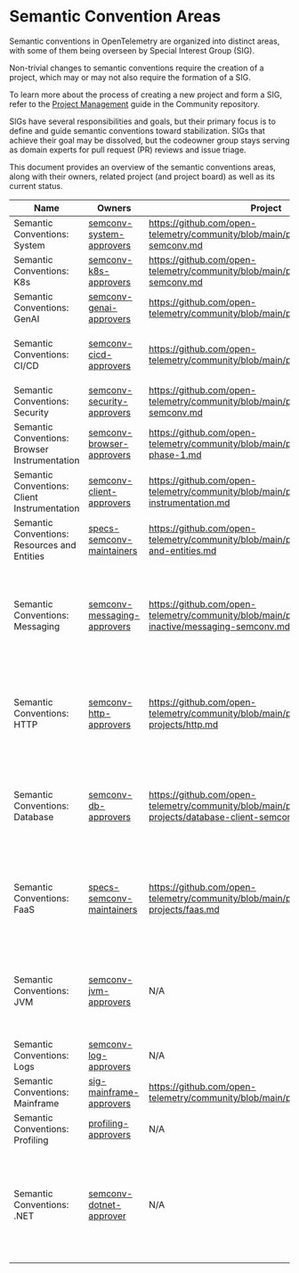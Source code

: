 # Semantic Convention Areas

Semantic conventions in OpenTelemetry are organized into distinct areas,
with some of them being overseen by Special Interest Group (SIG).

Non-trivial changes to semantic conventions require the creation of a
project, which may or may not also require the formation of a SIG.

To learn more about the process of creating a new project and form a SIG,
refer to the
[Project Management](https://github.com/open-telemetry/community/blob/main/project-management.md)
guide in the Community repository.

SIGs have several responsibilities and goals, but their primary focus is to
define and guide semantic conventions toward stabilization. SIGs that achieve their goal
may be dissolved, but the codeowner group stays serving as domain experts
for pull request (PR) reviews and issue triage.

This document provides an overview of the semantic conventions areas, along with
their owners, related project (and project board) as well as its current status.

<!-- NOTE: THIS TABLE IS AUTOGENERATED. DO NOT EDIT BY HAND. -->
<!-- see internal/tools/scripts/update-sig-table.py -->
<!-- prettier-ignore-start -->
<!-- markdownlint-capture -->
<!-- markdownlint-disable -->
<!-- areas -->
| Name | Owners | Project | Board | Labels | Status | Notes |
|------|--------|---------|-------|-------|--------|-------|
| Semantic Conventions: System | [semconv-system-approvers](https://github.com/orgs/open-telemetry/teams/semconv-system-approvers) | https://github.com/open-telemetry/community/blob/main/projects/system-semconv.md | https://github.com/orgs/open-telemetry/projects/55 | `area:system`, `area:host`, `area:process` | `accepting_contributions`, `active` | The SIG is looking for contributions! |
| Semantic Conventions: K8s | [semconv-k8s-approvers](https://github.com/orgs/open-telemetry/teams/semconv-k8s-approvers) | https://github.com/open-telemetry/community/blob/main/projects/k8s-semconv.md | https://github.com/orgs/open-telemetry/projects/114 | `area:k8s` | `accepting_contributions`, `active` | The SIG is looking for contributions! |
| Semantic Conventions: GenAI | [semconv-genai-approvers](https://github.com/orgs/open-telemetry/teams/semconv-genai-approvers) | https://github.com/open-telemetry/community/blob/main/projects/gen-ai.md | https://github.com/orgs/open-telemetry/projects/82 | `area:gen-ai`, `area:openai` | `accepting_contributions`, `active` | The SIG is looking for contributions! |
| Semantic Conventions: CI/CD | [semconv-cicd-approvers](https://github.com/orgs/open-telemetry/teams/semconv-cicd-approvers) | https://github.com/open-telemetry/community/blob/main/projects/ci-cd.md | https://github.com/orgs/open-telemetry/projects/79 | `area:cicd`, `area:artifact`, `area:deployment`, `area:test`, `area:vcs` | `accepting_contributions`, `active` | The SIG is looking for contributions! |
| Semantic Conventions: Security | [semconv-security-approvers](https://github.com/orgs/open-telemetry/teams/semconv-security-approvers) | https://github.com/open-telemetry/community/blob/main/projects/security-semconv.md | https://github.com/orgs/open-telemetry/projects/104 | `area:security`, `area:log`, `area:user` | `accepting_contributions`, `active` | The SIG is looking for contributions! |
| Semantic Conventions: Browser Instrumentation | [semconv-browser-approvers](https://github.com/orgs/open-telemetry/teams/semconv-browser-approvers) | https://github.com/open-telemetry/community/blob/main/projects/browser-phase-1.md | https://github.com/orgs/open-telemetry/projects/146 | `area:browser`, `area:enduser`, `area:user`, `area:user-agent` | `accepting_contributions`, `active` | The SIG is looking for contributions! |
| Semantic Conventions: Client Instrumentation | [semconv-client-approvers](https://github.com/orgs/open-telemetry/teams/semconv-client-approvers) | https://github.com/open-telemetry/community/blob/main/projects/client-instrumentation.md | https://github.com/orgs/open-telemetry/projects/19 | `area:client`, `area:event` | `accepting_contributions`, `active` | The SIG is looking for contributions! |
| Semantic Conventions: Resources and Entities | [specs-semconv-maintainers](https://github.com/orgs/open-telemetry/teams/specs-semconv-maintainers) | https://github.com/open-telemetry/community/blob/main/projects/resources-and-entities.md | https://github.com/orgs/open-telemetry/projects/85 | `area:entities` | `accepting_contributions`, `active` | The SIG is looking for contributions! |
| Semantic Conventions: Messaging | [semconv-messaging-approvers](https://github.com/orgs/open-telemetry/teams/semconv-messaging-approvers) | https://github.com/open-telemetry/community/blob/main/projects/currently-inactive/messaging-semconv.md | https://github.com/orgs/open-telemetry/projects/20 | `area:messaging` | `inactive`, `needs_staffing` | The SIG is inactive. If you have interest in working towards messaging stabilization, consider proposing a [project update](https://github.com/open-telemetry/community/blob/main/projects/currently-inactive/messaging-semconv.md) |
| Semantic Conventions: HTTP | [semconv-http-approvers](https://github.com/orgs/open-telemetry/teams/semconv-http-approvers) | https://github.com/open-telemetry/community/blob/main/projects/completed-projects/http.md | https://github.com/orgs/open-telemetry/projects/41 | `area:http` | `inactive` | The SIG is inactive. Bugs and bugfixes are welcome. For substantial changes, follow the [new project process](https://github.com/open-telemetry/community/blob/main/project-management.md) |
| Semantic Conventions: Database | [semconv-db-approvers](https://github.com/orgs/open-telemetry/teams/semconv-db-approvers) | https://github.com/open-telemetry/community/blob/main/projects/completed-projects/database-client-semconv.md | https://github.com/orgs/open-telemetry/projects/73 | `area:db` | `inactive` | The SIG is inactive. Bugs and bugfixes are welcome. For substantial changes, follow the [new project process](https://github.com/open-telemetry/community/blob/main/project-management.md) |
| Semantic Conventions: FaaS | [specs-semconv-maintainers](https://github.com/orgs/open-telemetry/teams/specs-semconv-maintainers) | https://github.com/open-telemetry/community/blob/main/projects/completed-projects/faas.md | https://github.com/orgs/open-telemetry/projects/45/views/1 | `area:faas` | `inactive` | The SIG is inactive. Bugs and bugfixes are welcome. For substantial changes, follow the [new project process](https://github.com/open-telemetry/community/blob/main/project-management.md) |
| Semantic Conventions: JVM | [semconv-jvm-approvers](https://github.com/orgs/open-telemetry/teams/semconv-jvm-approvers) | N/A | https://github.com/orgs/open-telemetry/projects/49 | `area:jvm` | `inactive` | The SIG is inactive. Bugs and bugfixes are welcome. For substantial changes, follow the [new project process](https://github.com/open-telemetry/community/blob/main/project-management.md) |
| Semantic Conventions: Logs | [semconv-log-approvers](https://github.com/orgs/open-telemetry/teams/semconv-log-approvers) | N/A | N/A | `area:log` | `accepting_contributions`, `active` | The SIG is looking for contributions! |
| Semantic Conventions: Mainframe | [sig-mainframe-approvers](https://github.com/orgs/open-telemetry/teams/sig-mainframe-approvers) | https://github.com/open-telemetry/community/blob/main/projects/mainframe.md | N/A | `area:mainframe` | `accepting_contributions`, `active` | The SIG is looking for contributions! |
| Semantic Conventions: Profiling | [profiling-approvers](https://github.com/orgs/open-telemetry/teams/profiling-approvers) | N/A | N/A | `area:profile` | `accepting_contributions`, `active` | The SIG is looking for contributions! |
| Semantic Conventions: .NET | [semconv-dotnet-approver](https://github.com/orgs/open-telemetry/teams/semconv-dotnet-approver) | N/A | N/A | `area:dotnet`, `area:aspnetcore` | `accepting_contributions`, `active` | SIG is driven by members of the .NET runtime team. Contributions are welcomed but must be aligned with the .NET runtime features/roadmap |
<!-- endareas -->
<!-- markdownlint-restore -->
<!-- prettier-ignore-end -->
<!-- END AUTOGENERATED TEXT -->

